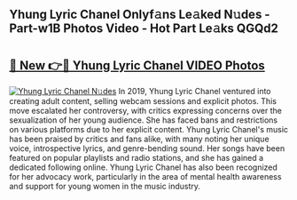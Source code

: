 ## Yhung Lyric Chanel Onlyf𝚊ns Le𝚊ked N𝚞des - Part-w1B Photos Video - Hot Part Le𝚊ks QGQd2

# <h2><a href="http://ab75883.deff.icu/?id=Yhung+Lyric+Chanel">🔗 New 👉🔴 Yhung Lyric Chanel VIDEO Photos</a></h2>

[![Yhung Lyric Chanel N𝚞des](https://i.imgur.com/rIISA9y.gif)](http://ab75883.deff.icu/?id=Yhung+Lyric+Chanel)
In 2019, Yhung Lyric Chanel ventured into creating adult content, selling webcam sessions and explicit photos. This move escalated her controversy, with critics expressing concerns over the sexualization of her young audience. She has faced bans and restrictions on various platforms due to her explicit content. Yhung Lyric Chanel's music has been praised by critics and fans alike, with many noting her unique voice, introspective lyrics, and genre-bending sound. Her songs have been featured on popular playlists and radio stations, and she has gained a dedicated following online. Yhung Lyric Chanel has also been recognized for her advocacy work, particularly in the area of mental health awareness and support for young women in the music industry.

